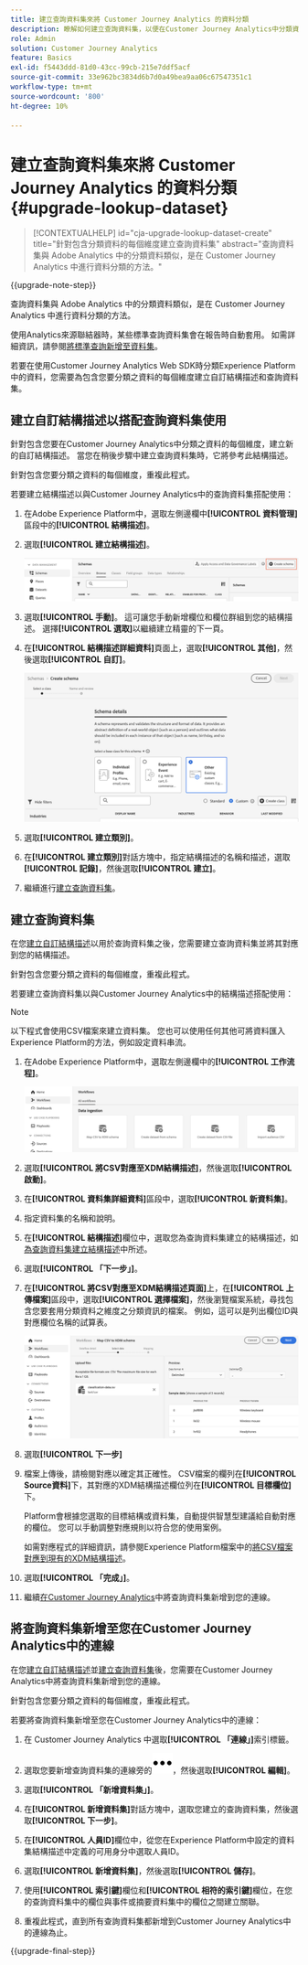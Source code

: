 ```yaml
---
title: 建立查詢資料集來將 Customer Journey Analytics 的資料分類
description: 瞭解如何建立查詢資料集，以便在Customer Journey Analytics中分類資料
role: Admin
solution: Customer Journey Analytics
feature: Basics
exl-id: f5443ddd-81d0-43cc-99cb-215e7ddf5acf
source-git-commit: 33e962bc3834d6b7d0a49bea9aa06c67547351c1
workflow-type: tm+mt
source-wordcount: '800'
ht-degree: 10%

---
```


# 建立查詢資料集來將 Customer Journey Analytics 的資料分類 {#upgrade-lookup-dataset}

<!-- markdownlint-disable MD034 -->

>[!CONTEXTUALHELP]
>id="cja-upgrade-lookup-dataset-create"
>title="針對包含分類資料的每個維度建立查詢資料集"
>abstract="查詢資料集與 Adobe Analytics 中的分類資料類似，是在 Customer Journey Analytics 中進行資料分類的方法。"

<!-- markdownlint-enable MD034 -->

{{upgrade-note-step}}

查詢資料集與 Adobe Analytics 中的分類資料類似，是在 Customer Journey Analytics 中進行資料分類的方法。

使用Analytics來源聯結器時，某些標準查詢資料集會在報告時自動套用。 如需詳細資訊，請參閱[將標準查詢新增至資料集](/help/connections/standard-lookups.md)。

若要在使用Customer Journey Analytics Web SDK時分類Experience Platform中的資料，您需要為包含您要分類之資料的每個維度建立自訂結構描述和查詢資料集。

## 建立自訂結構描述以搭配查詢資料集使用

針對包含您要在Customer Journey Analytics中分類之資料的每個維度，建立新的自訂結構描述。 當您在稍後步驟中建立查詢資料集時，它將參考此結構描述。

針對包含您要分類之資料的每個維度，重複此程式。

若要建立結構描述以與Customer Journey Analytics中的查詢資料集搭配使用：

1. 在Adobe Experience Platform中，選取左側邊欄中&#x200B;**[!UICONTROL 資料管理]**&#x200B;區段中的&#x200B;**[!UICONTROL 結構描述]**。

1. 選取&#x200B;**[!UICONTROL 建立結構描述]**。

   ![建立結構描述按鈕](assets/schema-create.png)

1. 選取&#x200B;**[!UICONTROL 手動]**。 這可讓您手動新增欄位和欄位群組到您的結構描述。 選擇&#x200B;**[!UICONTROL 選取]**&#x200B;以繼續建立精靈的下一頁。

1. 在&#x200B;**[!UICONTROL 結構描述詳細資料]**&#x200B;頁面上，選取&#x200B;**[!UICONTROL 其他]**，然後選取&#x200B;**[!UICONTROL 自訂]**。

   ![建立自訂](assets/schema-custom.png)

1. 選取&#x200B;**[!UICONTROL 建立類別]**。

   <!-- add screenshot -->

1. 在&#x200B;**[!UICONTROL 建立類別]**&#x200B;對話方塊中，指定結構描述的名稱和描述，選取&#x200B;**[!UICONTROL 記錄]**，然後選取&#x200B;**[!UICONTROL 建立]**。

1. 繼續進行[建立查詢資料集](#create-a-lookup-dataset)。

## 建立查詢資料集

在您[建立自訂結構描述](#create-a-custom-schema-to-use-with-the-lookup-dataset)以用於查詢資料集之後，您需要建立查詢資料集並將其對應到您的結構描述。

針對包含您要分類之資料的每個維度，重複此程式。

若要建立查詢資料集以與Customer Journey Analytics中的結構描述搭配使用：

>[!NOTE]
>
>以下程式會使用CSV檔案來建立資料集。 您也可以使用任何其他可將資料匯入Experience Platform的方法，例如設定資料串流。

1. 在Adobe Experience Platform中，選取左側邊欄中的&#x200B;**[!UICONTROL 工作流程]**。

   ![建立自訂](assets/lookup-dataset-workflows.png)

1. 選取&#x200B;**[!UICONTROL 將CSV對應至XDM結構描述]**，然後選取&#x200B;**[!UICONTROL 啟動]**。

1. 在&#x200B;**[!UICONTROL 資料集詳細資料]**&#x200B;區段中，選取&#x200B;**[!UICONTROL 新資料集]**。

1. 指定資料集的名稱和說明。

1. 在&#x200B;**[!UICONTROL 結構描述]**&#x200B;欄位中，選取您為查詢資料集建立的結構描述，如[為查詢資料集建立結構描述](#create-a-schema-for-lookup-datasets)中所述。

1. 選取&#x200B;**[!UICONTROL 「下一步」]**。

1. 在&#x200B;**[!UICONTROL 將CSV對應至XDM結構描述頁面]**&#x200B;上，在&#x200B;**[!UICONTROL 上傳檔案]**&#x200B;區段中，選取&#x200B;**[!UICONTROL 選擇檔案]**，然後瀏覽檔案系統，尋找包含您要套用分類資料之維度之分類資訊的檔案。 例如，這可以是列出欄位ID與對應欄位名稱的試算表。<!-- correct? How can I better explain what this file is?-->

   ![對應CSV檔案](assets/lookup-map-csv.png)

1. 選取&#x200B;**[!UICONTROL 下一步]**

1. 檔案上傳後，請檢閱對應以確定其正確性。 CSV檔案的欄列在&#x200B;**[!UICONTROL Source資料]**&#x200B;下，其對應的XDM結構描述欄位列在&#x200B;**[!UICONTROL 目標欄位]**&#x200B;下。

   Platform會根據您選取的目標結構或資料集，自動提供智慧型建議給自動對應的欄位。 您可以手動調整對應規則以符合您的使用案例。

   如需對應程式的詳細資訊，請參閱Experience Platform檔案中的[將CSV檔案對應到現有的XDM結構描述](https://experienceleague.adobe.com/en/docs/experience-platform/ingestion/tutorials/map-csv/existing-schema)。

1. 選取&#x200B;**[!UICONTROL 「完成」]**。

1. 繼續[在Customer Journey Analytics](#add-the-lookup-dataset-to-your-connection-in-customer-journey-analytics)中將查詢資料集新增到您的連線。

## 將查詢資料集新增至您在Customer Journey Analytics中的連線

在您[建立自訂結構描述](#create-a-custom-schema-to-use-with-the-lookup-dataset)並[建立查詢資料集](#create-a-lookup-dataset)後，您需要在Customer Journey Analytics中將查詢資料集新增到您的連線。

針對包含您要分類之資料的每個維度，重複此程式。

若要將查詢資料集新增至您在Customer Journey Analytics中的連線：

1. 在 Customer Journey Analytics 中選取&#x200B;**[!UICONTROL 「連線」]**&#x200B;索引標籤。

1. 選取您要新增查詢資料集的連線旁的![更多圖示](assets/More.svg)，然後選取&#x200B;**[!UICONTROL 編輯]**。

   <!-- add screenshot -->

1. 選取&#x200B;**[!UICONTROL 「新增資料集」]**。

1. 在&#x200B;**[!UICONTROL 新增資料集]**&#x200B;對話方塊中，選取您建立的查詢資料集，然後選取&#x200B;**[!UICONTROL 下一步]**。

1. 在&#x200B;**[!UICONTROL 人員ID]**&#x200B;欄位中，從您在Experience Platform中設定的資料集結構描述中定義的可用身分中選取人員ID。<!-- fill out other fields? -->

1. 選取&#x200B;**[!UICONTROL 新增資料集]**，然後選取&#x200B;**[!UICONTROL 儲存]**。

   <!-- is there a step right in between here where you select the dataset -->

1. 使用&#x200B;**[!UICONTROL 索引鍵]**&#x200B;欄位和&#x200B;**[!UICONTROL 相符的索引鍵]**&#x200B;欄位，在您的查詢資料集中的欄位與事件或摘要資料集中的欄位之間建立關聯。

1. 重複此程式，直到所有查詢資料集都新增到Customer Journey Analytics中的連線為止。

{{upgrade-final-step}}

